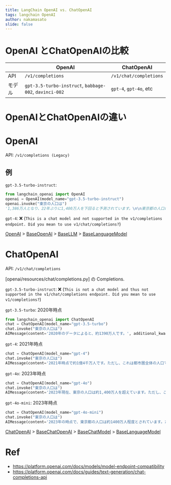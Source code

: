 ```yaml
---
title: LangChain OpenAI vs. ChatOpenAI
tags: langchain OpenAI
author: nakamasato
slide: false
---
```

# OpenAI とChatOpenAIの比較

||OpenAI|ChatOpenAI|
|---|---|---|
|API|`/v1/completions`|`/v1/chat/completions`|
|モデル|`gpt-3.5-turbo-instruct`, `babbage-002`, `davinci-002`|`gpt-4`, `gpt-4o`, etc|


# OpenAIとChatOpenAIの違い

# OpenAI

API: `/v1/completions (Legacy)	`

## 例

`gpt-3.5-turbo-instruct`:

```py
from langchain_openai import OpenAI
openai = OpenAI(model_name="gpt-3.5-turbo-instruct")
openai.invoke("東京の人口は")
'1,386万人となり、22年ぶりに1,400万人を下回ると予測されています。\n\n東京都の人口は、2020年7月1日現在で、約13,963,000人と推計されています。これは、前年同日比で約1.1万人の減少となっており、人口減少が続いています。また、東京都では住民登録人口が減少する一方で、外国人の登録数が増加しているため、実質的な人口減少はさらに大きくなっています。\n\n東京都の人口は、1965年から2000年までの35年間で約260万人増加し、ピーク時の1995年には約1,336万人となりました。しかし、その後は急速に減少し、2020年には22年ぶりに1,400万人'
```

`gpt-4`: ❌ (`This is a chat model and not supported in the v1/completions endpoint. Did you mean to use v1/chat/completions?`)

[OpenAI](https://api.python.langchain.com/en/latest/llms/langchain_openai.llms.base.OpenAI.html#langchain_openai.llms.base.OpenAI) > [BaseOpenAI](https://api.python.langchain.com/en/latest/llms/langchain_openai.llms.base.BaseOpenAI.html#langchain_openai.llms.base.BaseOpenAI) > [BaseLLM](https://api.python.langchain.com/en/latest/language_models/langchain_core.language_models.llms.BaseLLM.html#langchain_core.language_models.llms.BaseLLM) > [BaseLanguageModel](https://api.python.langchain.com/en/latest/language_models/langchain_core.language_models.base.BaseLanguageModel.html#langchain_core.language_models.base.BaseLanguageModel)

# ChatOpenAI

API: `/v1/chat/completions`

[openai/resources/chat/completions.py] の Completions.

`gpt-3.5-turbo-instruct`: ❌ (`This is not a chat model and thus not supported in the v1/chat/completions endpoint. Did you mean to use v1/completions?`)

`gpt-3.5-turbo`: 2020年時点
```py
from langchain_openai import ChatOpenAI
chat = ChatOpenAI(model_name="gpt-3.5-turbo")
chat.invoke("東京の人口は")
AIMessage(content='2020年のデータによると、約1390万人です。', additional_kwargs={'refusal': None}, response_metadata={'token_usage': {'completion_tokens': 20, 'prompt_tokens': 14, 'total_tokens': 34}, 'model_name': 'gpt-3.5-turbo-0125', 'system_fingerprint': None, 'finish_reason': 'stop', 'logprobs': None}, id='run-d103a5f8-6f82-4f7b-b1e8-914393cb1391-0', usage_metadata={'input_tokens': 14, 'output_tokens': 20, 'total_tokens': 34})
```

`gpt-4`: 2021年時点

```py
chat = ChatOpenAI(model_name="gpt-4")
chat.invoke("東京の人口は")
AIMessage(content='2021年時点で約1億4千万人です。ただし、これは都市圏全体の人口で、23区内だけの人口は約940万人です。', additional_kwargs={'refusal': None}, response_metadata={'token_usage': {'completion_tokens': 51, 'prompt_tokens': 14, 'total_tokens': 65}, 'model_name': 'gpt-4-0613', 'system_fingerprint': None, 'finish_reason': 'stop', 'logprobs': None}, id='run-6d4ea4ba-983e-4a54-8991-3afa04337152-0', usage_metadata={'input_tokens': 14, 'output_tokens': 51, 'total_tokens': 65})
```

`gpt-4o`: 2023年時点

```py
chat = ChatOpenAI(model_name="gpt-4o")
chat.invoke("東京の人口は")
AIMessage(content='2023年現在、東京の人口は約1,400万人を超えています。ただし、これは東京都全体の人口であり、23区だけの人口は約960万人です。人口は常に変動しているため、最新のデータを確認する場合は東京都の公式統計資料や最新の国勢調査データを参照することをお勧めします。', additional_kwargs={'refusal': None}, response_metadata={'token_usage': {'completion_tokens': 87, 'prompt_tokens': 11, 'total_tokens': 98}, 'model_name': 'gpt-4o-2024-05-13', 'system_fingerprint': 'fp_df84d6bd70', 'finish_reason': 'stop', 'logprobs': None}, id='run-23e1c532-3669-4897-9fb2-3438e7752166-0', usage_metadata={'input_tokens': 11, 'output_tokens': 87, 'total_tokens': 98})
```

`gpt-4o-mini`: 2023年時点

```py
chat = ChatOpenAI(model_name="gpt-4o-mini")
chat.invoke("東京の人口は")
AIMessage(content='2023年の時点で、東京都の人口は約1400万人程度とされています。ただし、人口は常に変動しているため、最新の情報を確認することをお勧めします。東京都の公式ウェブサイトや統計局のデータなどで最新の人口統計を確認することができます。', additional_kwargs={'refusal': None}, response_metadata={'token_usage': {'completion_tokens': 73, 'prompt_tokens': 11, 'total_tokens': 84}, 'model_name': 'gpt-4o-mini-2024-07-18', 'system_fingerprint': 'fp_48196bc67a', 'finish_reason': 'stop', 'logprobs': None}, id='run-4b052c88-2b86-4310-ac8b-715f05f643f2-0', usage_metadata={'input_tokens': 11, 'output_tokens': 73, 'total_tokens': 84})
```


[ChatOpenAI](https://api.python.langchain.com/en/latest/chat_models/langchain_openai.chat_models.base.ChatOpenAI.html#langchain_openai.chat_models.base.ChatOpenAI) > [BaseChatOpenAI](https://api.python.langchain.com/en/latest/chat_models/langchain_openai.chat_models.base.BaseChatOpenAI.html#langchain_openai.chat_models.base.BaseChatOpenAI) > [BaseChatModel](https://api.python.langchain.com/en/latest/language_models/langchain_core.language_models.chat_models.BaseChatModel.html) > [BaseLanguageModel](https://api.python.langchain.com/en/latest/language_models/langchain_core.language_models.base.BaseLanguageModel.html#langchain_core.language_models.base.BaseLanguageModel)

# Ref

- https://platform.openai.com/docs/models/model-endpoint-compatibility
- https://platform.openai.com/docs/guides/text-generation/chat-completions-api

